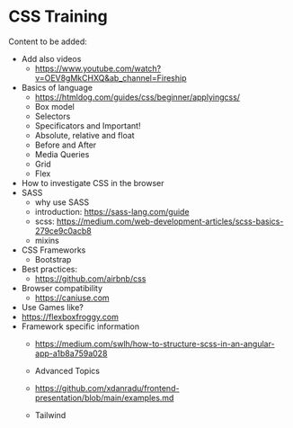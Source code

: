 # CSS Training

Content to be added:
- Add also videos
  - https://www.youtube.com/watch?v=OEV8gMkCHXQ&ab_channel=Fireship
- Basics of language
  - https://htmldog.com/guides/css/beginner/applyingcss/
  - Box model
  - Selectors
  - Specificators and Important!
  - Absolute, relative and float
  - Before and After
  - Media Queries
  - Grid
  - Flex
- How to investigate CSS in the browser
- SASS
  - why use SASS
  - introduction: https://sass-lang.com/guide
  - scss: https://medium.com/web-development-articles/scss-basics-279ce9c0acb8
  - mixins
- CSS Frameworks
  - Bootstrap
- Best practices:
  - https://github.com/airbnb/css
- Browser compatibility
  - https://caniuse.com
-  Use Games like?
  - https://flexboxfroggy.com
- Framework specific information
  - https://medium.com/swlh/how-to-structure-scss-in-an-angular-app-a1b8a759a028
  
  - Advanced Topics
   - https://github.com/xdanradu/frontend-presentation/blob/main/examples.md
   - Tailwind
